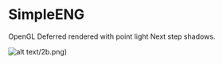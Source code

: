 # SimpleENG
OpenGL
Deferred rendered with point light
Next step shadows.

![alt text](SimpleENG/master/pictures/image.png)/2b.png)